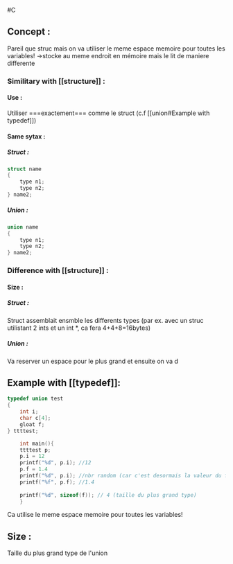 #C

## Concept :
Pareil que struc mais on va utiliser le meme espace memoire pour toutes les variables!
->stocke au meme endroit en mémoire mais le lit de maniere differente
### Similitary with [[structure]] :
#### Use :
Utiliser ===exactement=== comme le struct (c.f  [[union#Example with typedef]])

#### Same sytax :
##### Struct :
```C
struct name
{
	type n1;
	type n2;
} name2;

```
##### Union :
```C
union name
{
	type n1;
	type n2;
} name2;

```

### Difference with [[structure]] :
#### Size :
##### Struct :
Struct assemblait ensmble les differents types (par ex. avec un struc utilistant 2 ints et un int \*,  ca fera 4+4+8=16bytes)
##### Union :
Va reserver un espace pour le plus grand et ensuite on va d


## Example with [[typedef]]:
```C 
typedef union test
{
	int i;
	char c[4];
	gloat f;
} ttttest;

	int main(){
	ttttest p;
	p.i = 12
	printf("%d", p.i); //12
	p.f = 1.4
	printf("%d", p.i); //nbr random (car c'est desormais la valeur du float qui est en mémoire)
	printf("%f", p.f); //1.4
	
	printf("%d", sizeof(f)); // 4 (taille du plus grand type)
	}
```
Ca utilise le meme espace memoire pour toutes les variables!


## Size :
Taille du plus grand type de l'union
